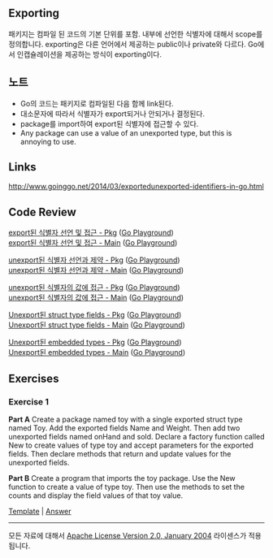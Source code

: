 ## Exporting

패키지는 컴파일 된 코드의 기본 단위를 포함. 내부에 선언한 식별자에 대해서 scope를 정의합니다. exporting은 다른 언어에서 제공하는 public이나 private와 다르다. Go에서 인캡슐레이션을 제공하는 방식이 exporting이다.

## 노트

* Go의 코드는 패키지로 컴파일된 다음 함께 link된다.
* 대소문자에 따라서 식별자가 export되거나 안되거나 결정된다.
* package를 import하여 export된 식별자에 접근할 수 있다.
* Any package can use a value of an unexported type, but this is annoying to use.

## Links

http://www.goinggo.net/2014/03/exportedunexported-identifiers-in-go.html  

## Code Review

[export된 식별자 선언 및 접근 - Pkg](example1/counters/counters.go) ([Go Playground](https://play.golang.org/p/Sb_G1kcn_7))  
[export된 식별자 선언 및 접근 - Main](example1/example1.go) ([Go Playground](https://play.golang.org/p/LkIRp4J93P))  

[unexport된 식별자 선언과 제약 - Pkg](example2/counters/counters.go) ([Go Playground](https://play.golang.org/p/bb4TcZNXwl))  
[unexport된 식별자 선언과 제약 - Main](example2/example2.go) ([Go Playground](https://play.golang.org/p/eeH_xXlbwB))  

[unexport된 식별자의 값에 접근 - Pkg](example3/counters/counters.go) ([Go Playground](https://play.golang.org/p/9cjS2FESNH))  
[unexport된 식별자의 값에 접근 - Main](example3/example3.go) ([Go Playground](https://play.golang.org/p/eEEBo_qlrt))  

[Unexport된 struct type fields - Pkg](example4/users/users.go) ([Go Playground](https://play.golang.org/p/O9hleQ18dT))  
[Unexport된 struct type fields - Main](example4/example4.go) ([Go Playground](https://play.golang.org/p/GRC2z6VvxN))  

[Unexport된 embedded types - Pkg](example5/users/users.go) ([Go Playground](https://play.golang.org/p/RWpldbVNJe))  
[Unexport된 embedded types - Main](example5/example5.go) ([Go Playground](https://play.golang.org/p/yts2fe36ay))  

## Exercises

### Exercise 1
**Part A** Create a package named toy with a single exported struct type named Toy. Add the exported fields Name and Weight. Then add two unexported fields named onHand and sold. Declare a factory function called New to create values of type toy and accept parameters for the exported fields. Then declare methods that return and update values for the unexported fields.

**Part B** Create a program that imports the toy package. Use the New function to create a value of type toy. Then use the methods to set the counts and display the field values of that toy value.

[Template](exercises/template1) |
[Answer](exercises/exercise1)
___
모든 자료에 대해서 [Apache License Version 2.0, January 2004](http://www.apache.org/licenses/LICENSE-2.0) 라이센스가 적용됩니다.
